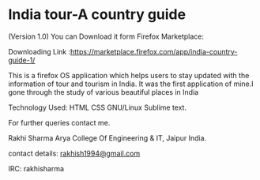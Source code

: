 # India tour-A country guide 
(Version 1.0)
You can Download it form Firefox Marketplace:

Downloading Link :https://marketplace.firefox.com/app/india-country-guide-1/

This is a firefox OS application which helps users to stay updated with the information of tour and tourism in India. It was the first application of mine.I gone through the study of various beautiful places in India

Technology Used: HTML CSS GNU/Linux Sublime text.

For further queries contact me.

Rakhi Sharma  Arya College Of Engineering & IT, Jaipur India.

contact details: rakhish1994@gmail.com

IRC: rakhisharma